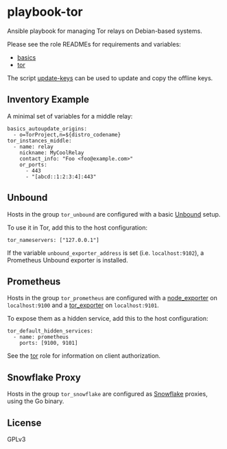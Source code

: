 # playbook-tor

Ansible playbook for managing Tor relays on Debian-based systems.

Please see the role READMEs for requirements and variables:

* [basics](https://github.com/7adietri/ansible-basics)
* [tor](https://github.com/7adietri/ansible-tor)

The script [update-keys](update-keys) can be used to update and copy the
offline keys.

## Inventory Example

A minimal set of variables for a middle relay:

    basics_autoupdate_origins:
      - o=TorProject,n=${distro_codename}
    tor_instances_middle:
      - name: relay
        nickname: MyCoolRelay
        contact_info: "Foo <foo@example.com>"
        or_ports:
          - 443
          - "[abcd::1:2:3:4]:443"

## Unbound

Hosts in the group `tor_unbound` are configured with a basic [Unbound][] setup.

To use it in Tor, add this to the host configuration:

    tor_nameservers: ["127.0.0.1"]

If the variable `unbound_exporter_address` is set (i.e. `localhost:9102`), a
Prometheus Unbound exporter is installed.

## Prometheus

Hosts in the group `tor_prometheus` are configured with a [node_exporter][] on
`localhost:9100` and a [tor_exporter][] on `localhost:9101`.

To expose them as a hidden service, add this to the host configuration:

    tor_default_hidden_services:
      - name: prometheus
        ports: [9100, 9101]

See the [tor](https://github.com/7adietri/ansible-tor) role for information on
client authorization.

## Snowflake Proxy

Hosts in the group `tor_snowflake` are configured as [Snowflake][] proxies,
using the Go binary.

## License

GPLv3

[node_exporter]: https://github.com/prometheus/node_exporter
[snowflake]: https://snowflake.torproject.org/
[tor_exporter]: https://github.com/atx/prometheus-tor_exporter
[unbound]: https://nlnetlabs.nl/documentation/unbound/

